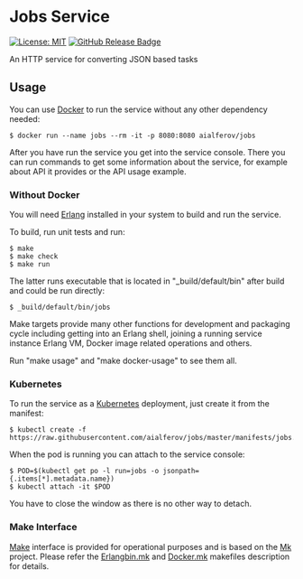 # Jobs Service

[![License: MIT][MIT Badge]][MIT]
[![GitHub Release Badge]][GitHub Releases]

An HTTP service for converting JSON based tasks

## Usage

You can use [Docker] to run the service without any other dependency needed:

```
$ docker run --name jobs --rm -it -p 8080:8080 aialferov/jobs
```

After you have run the service you get into the service console. There you can
run commands to get some information about the service, for example about API it
provides or the API usage example.

### Without Docker

You will need [Erlang] installed in your system to build and run the service.

To build, run unit tests and run:

```
$ make
$ make check
$ make run
```

The latter runs executable that is located in "_build/default/bin" after build
and could be run directly:

```
$ _build/default/bin/jobs
```

Make targets provide many other functions for development and packaging cycle
including getting into an Erlang shell, joining a running service instance
Erlang VM, Docker image related operations and others.

Run "make usage" and "make docker-usage" to see them all.

### Kubernetes

To run the service as a [Kubernetes] deployment, just create it from the
manifest:

```
$ kubectl create -f https://raw.githubusercontent.com/aialferov/jobs/master/manifests/jobs.yaml
```

When the pod is running you can attach to the service console:

```
$ POD=$(kubectl get po -l run=jobs -o jsonpath={.items[*].metadata.name})
$ kubectl attach -it $POD
```

You have to close the window as there is no other way to detach.

### Make Interface

[Make] interface is provided for operational purposes and is based on the [Mk]
project. Please refer the [Erlangbin.mk] and [Docker.mk] makefiles description
for details.

<!-- Links -->

[MIT]: https://opensource.org/licenses/MIT
[GitHub Releases]: https://github.com/aialferov/jobs/releases

[Mk]: https://github.com/aialferov/mk
[Make]: https://www.gnu.org/software/make
[Docker]: https://docs.docker.io
[Erlang]: http://erlang.org
[R3tmpl]: https://github.com/aialferov/r3tmpl
[Kubernetes]: https://kubernetes.io
[Docker.mk]: https://github.com/aialferov/mk#dockermk
[Erlangbin.mk]: https://github.com/aialferov/mk#erlangbinmk

<!-- Badges -->

[MIT Badge]: https://img.shields.io/badge/License-MIT-yellow.svg?style=flat-square
[GitHub Release Badge]: https://img.shields.io/github/release/aialferov/jobs/all.svg?style=flat-square
 
